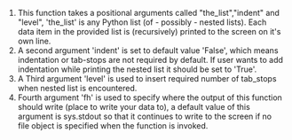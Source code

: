 

1) This function takes a positional arguments called "the_list","indent" and "level", 'the_list' is
any Python list (of - possibly - nested lists). Each data item in the 
provided list is (recursively) printed to the screen on it's own line.
2) A second argument 'indent' is set to default value 'False', which means indentation or tab-stops are not required
by default. If user wants to add indentation while printing the nested list it should be set to 'True'.
3) A Third argument 'level' is used to insert required number of tab_stops when nested list is encountered.
4) Fourth argument 'fh' is used to specify where the output of this function should write (place to write your
data to), a default value of this argument is sys.stdout so that it continues to write to the screen if no file object
is specified when the function is invoked.
